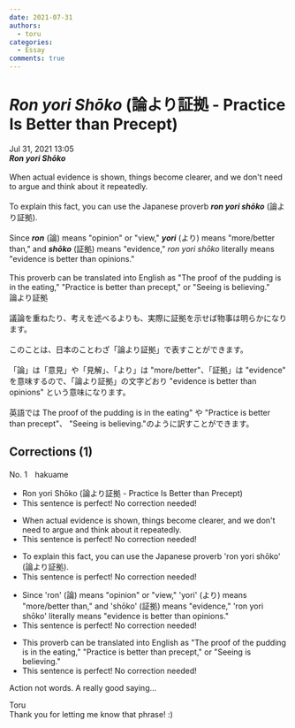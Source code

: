 ```yaml
---
date: 2021-07-31
authors:
  - toru
categories:
  - Essay
comments: true
---
```


# <strong><em>Ron yori Shōko</strong></em> (論より証拠 - Practice Is Better than Precept)
<div class="date">Jul 31, 2021 13:05</div>
<div id="post"><div id="body_show_ori">
<strong><em>Ron yori Shōko</strong></em><br/><br/>When actual evidence is shown, things become clearer, and we don't need to argue and think about it repeatedly.<br/><br/>To explain this fact, you can use the Japanese proverb <strong><em>ron yori shōko</em></strong> (論より証拠).<br/><br/>Since <strong><em>ron</em></strong> (論) means "opinion" or "view," <strong><em>yori</em></strong> (より) means "more/better than," and <strong><em>shōko</em></strong> (証拠) means "evidence," <em>ron yori shōko</em> literally means "evidence is better than opinions."<br/><br/>This proverb can be translated into English as "The proof of the pudding is in the eating," "Practice is better than precept," or "Seeing is believing."
</div></div>

<!-- more -->

<div id="post_ja"><div id="body_show_mo">
論より証拠<br/><br/>議論を重ねたり、考えを述べるよりも、実際に証拠を示せば物事は明らかになります。<br/><br/>このことは、日本のことわざ「論より証拠」で表すことができます。<br/><br/>「論」は「意見」や「見解」、「より」は "more/better"、「証拠」は "evidence" を意味するので、「論より証拠」の文字どおり "evidence is better than opinions" という意味になります。<br/><br/>英語では The proof of the pudding is in the eating" や "Practice is better than precept"、 "Seeing is believing."のように訳すことができます。
</div></div>

## Corrections (1)
<div id="block"><div class="first_name"> No. 1　<span class="just_name">hakuame</span></div><div id="block2">
<ul class="correction_field">
<li class="incorrect">Ron yori Shōko (論より証拠 - Practice Is Better than Precept)</li>
<li class="corrected perfect">This sentence is perfect! No correction needed!</li>
</ul>
<ul class="correction_field">
<li class="incorrect">When actual evidence is shown, things become clearer, and we don't need to argue and think about it repeatedly.</li>
<li class="corrected perfect">This sentence is perfect! No correction needed!</li>
</ul>
<ul class="correction_field">
<li class="incorrect">To explain this fact, you can use the Japanese proverb 'ron yori shōko' (論より証拠).</li>
<li class="corrected perfect">This sentence is perfect! No correction needed!</li>
</ul>
<ul class="correction_field">
<li class="incorrect">Since 'ron' (論) means "opinion" or "view," 'yori' (より) means "more/better than," and 'shōko' (証拠) means "evidence," 'ron yori shōko' literally means "evidence is better than opinions."</li>
<li class="corrected perfect">This sentence is perfect! No correction needed!</li>
</ul>
<ul class="correction_field">
<li class="incorrect">This proverb can be translated into English as "The proof of the pudding is in the eating," "Practice is better than precept," or "Seeing is believing."</li>
<li class="corrected perfect">This sentence is perfect! No correction needed!</li>
</ul>
<p class="comment_small">
 Action not words.   A really good saying...
</p>

</div><div class="name"><span class="just_name">Toru</span><br>
Thank you for letting me know that phrase! :)
</div>
</div>
